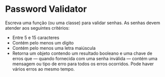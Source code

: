 # Password Validator

Escreva uma função (ou uma classe) para validar senhas. As senhas devem atender aos seguintes critérios:

- Entre 5 e 15 caracteres
- Contém pelo menos um dígito
- Contém pelo menos uma letra maiúscula
- Retorna um objeto contendo um resultado booleano e uma chave de erros que — quando fornecida com uma senha inválida — contém uma mensagem ou tipo de erro para todos os erros ocorridos. Pode haver vários erros ao mesmo tempo.
